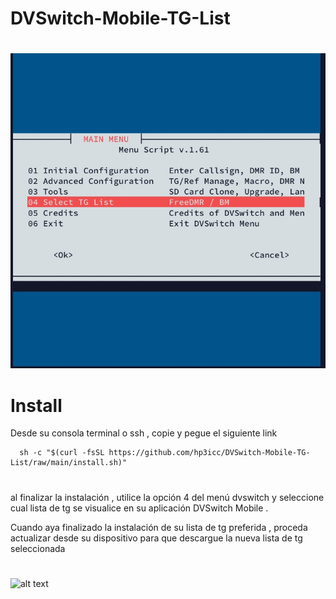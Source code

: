 # DVSwitch-Mobile-TG-List

#
![alt text](https://github.com/hp3icc/DVSwitch-Mobile-TG-List/raw/main/IMG_2274.jpg)

#

# Install

Desde su consola terminal o ssh , copie y pegue el siguiente link 

      sh -c "$(curl -fsSL https://github.com/hp3icc/DVSwitch-Mobile-TG-List/raw/main/install.sh)"
      
#

al finalizar la instalación , utilice la opción 4 del menú dvswitch y seleccione cual lista de tg se visualice en su aplicación DVSwitch Mobile .

Cuando aya finalizado la instalación de su lista de tg preferida , proceda actualizar desde su dispositivo para que descargue la nueva lista de tg seleccionada  

#

![alt text](https://github.com/hp3icc/DVSwitch-Mobile-TG-List/raw/main/IMG_2277.jpg)
